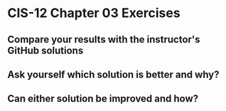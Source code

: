# CIS-12 Chapter 03 Exercises

 <h2> Compare your results with the instructor's GitHub solutions</h2>


 <h2> Ask yourself which solution is better and why?</h2>


 <h2> Can either solution be improved and how?</h2>